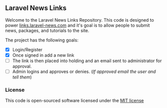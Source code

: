 ## Laravel News Links

Welcome to the Laravel News Links Repository. This code is designed to power [links.laravel-news.com](http://links.laravel-news.com) and it's goal is to allow people to submit news, packages, and tutorials to the site. 

The project has the following goals: 

* [x] Login/Register
* [x] Once signed in add a new link
* [ ] The link is then placed into holding and an email sent to administrator for approval. 
* [ ] Admin logins and approves or denies. (_If approved email the user and tell them_)

### License

This code is open-sourced software licensed under the [MIT license](http://opensource.org/licenses/MIT)
